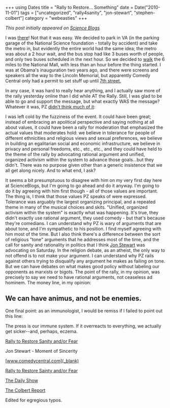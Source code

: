 +++
using Dates
title = "Rally to Restore... Something"
date = Date("2010-11-01")
tags = ["uncategorized", "rally4sanity", "jon-stewart", "stephen-colbert"]
category = "webeasties"
+++

_This post initially appeared on [Science Blogs](http://scienceblogs.com/webeasties)_

I was [there](http://www.rallytorestoresanity.com/)! Not that it was easy. We decided to park in VA (in the parking garage of the National Science foundation - totally by accident) and take the metro in, but evidently the entire world had the same idea; the metro was about a 2 hour wait, and the bus stop had like 3 buses worth of people, and only two buses scheduled in the next hour. So we decided to [walk](http://maps.google.com/maps/ms?f=d&source=s_d&saddr=Ballston+-+Virginia+Square,+Arlington,+VA&daddr=national+mall&hl=en&geocode=FXBDUQId9FVn-ykJyEPUKLS3iTE0F7xyvZKZwA%3BFQ1nUQIdYtJo-yHRDUDZ7P-Vbg&mra=ltm&dirflg=w&ie=UTF8&msa=0&msid=113365708227110466905.000493f3d6f8f688d6278&ll=38.881412,-77.048321&spn=0.087928,0.181789&t=h&z=13) the 6 miles to the National Mall, with less than an hour before the thing started. I was at Obama's inauguration two years ago, and there were screens and speakers all the way to the Lincoln Memorial, but apparently Comedy Central only had a permit to set stuff up until [7th street.](http://maps.google.com/maps/ms?f=d&source=s_d&saddr=Ballston+-+Virginia+Square,+Arlington,+VA&daddr=national+mall&hl=en&geocode=FXBDUQId9FVn-ykJyEPUKLS3iTE0F7xyvZKZwA%3BFQ1nUQIdYtJo-yHRDUDZ7P-Vbg&mra=ltm&dirflg=w&ie=UTF8&msa=0&msid=113365708227110466905.000493f3d6f8f688d6278&ll=38.889229,-77.022786&spn=0.01099,0.022724&t=h&z=16)

In any case, it was hard to really hear anything, and I actually saw more of the rally yesterday online than I did while AT the Rally. Still, I was glad to be able to go and support the message, but what exactly WAS the message? Whatever it was, PZ [didn't think much of it](http://scienceblogs.com/pharyngula/2010/10/the_rally_for_tone.php):

I was left cold by the fuzziness of the event. It could have been great; instead of embracing an apolitical perspective and saying nothing at all about values, it could have been a rally for moderation that emphasized the actual values that moderates hold: we believe in tolerance for people of different ethnicities and religious views and sexual preferences, we believe in building an egalitarian social and economic infrastructure, we believe in privacy and personal freedoms, etc., etc., etc., and they could have held to the theme of the rally by advocating rational argument and unified, organized activism within the system to advance those goals...but they didn't. There was no purpose given other than a generic insistence that we all get along nicely. And to what end, I ask?

It seems a bit presumptuous to disagree with him on my very first day here at ScienceBlogs, but I'm going to go ahead and do it anyway. 
I'm going to do it by agreeing with him first though - all of those values are important. The thing is, I think that those values PZ speaks of were expressed. Tolerance was arguably the largest organizing principal, and a repeated theme in many of the musical choices and skits. "Unified, organized activism within the system" is exactly what was happening. It's true, they didn't exactly use rational argument, they used comedy - but that's because they're comedians. 
I can understand why PZ is wary of arguments that are about tone, and I'm sympathetic to his position. I find myself agreeing with him most of the time. But I also think there's a difference between the sort of religious "tone" arguments that he addresses most of the time, and the call for sanity and rationality in politics that I think [Jon Stewart](/tag/jon-stewart) was advocating on Saturday. In the religion debate, as an atheist, the only way to not offend is to not make your argument. I can understand why PZ rails against others trying to disqualify any argument he makes as failing on tone. But we can have debates on what makes good policy without labeling our opponents as marxists or bigots. The point of the rally, in my opinion, was precisely to say we need to have rational arguments, not ceaseless ad hominem. The money line, in my opinion:

We can have animus, and not be enemies. 
-----------------------------

One final point: as an immunologist, I would be remiss if I failed to point out this line:

The press is our immune system. If it overreacts to everything, we actually get sicker--and, perhaps, eczema.

[Rally to Restore Sanity and/or Fear](_blank)

Jon Stewart - Moment of Sincerity

[www.comedycentral.com](_blank)

[Rally to Restore Sainty and/or Fear](_blank)

[The Daily Show](_blank)

[The Colbert Report](_blank)

Edited for egregious typos.

      
  
